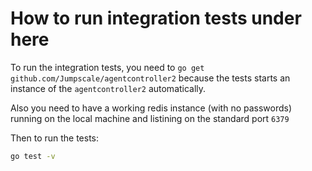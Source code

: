 # How to run integration tests under here
To run the integration tests, you need to `go get github.com/Jumpscale/agentcontroller2` because the tests starts an 
instance of the `agentcontroller2` automatically.

Also you need to have a working redis instance (with no passwords) running on the local machine and listining on the standard
port `6379`

Then to run the tests:
```bash
go test -v
```
